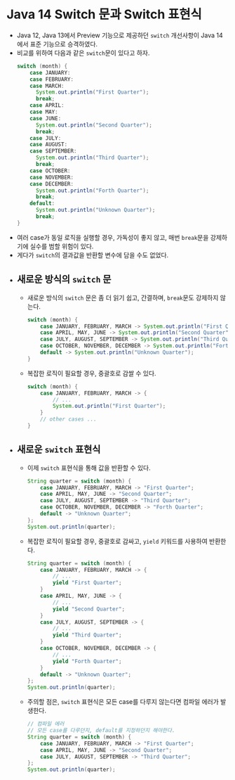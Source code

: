 # **Java 14 Switch 문과 Switch 표현식**
- Java 12, Java 13에서 Preview 기능으로 제공하던 `switch` 개선사항이 Java 14에서 표준 기능으로 승격하였다.
- 비교를 위하여 다음과 같은 `switch`문이 있다고 하자.
  ~~~java
  switch (month) {
      case JANUARY:
      case FEBRUARY:
      case MARCH:
        System.out.println("First Quarter");
        break;
      case APRIL:
      case MAY:
      case JUNE:
        System.out.println("Second Quarter");
        break;
      case JULY:
      case AUGUST:
      case SEPTEMBER:
        System.out.println("Third Quarter");
        break;
      case OCTOBER:
      case NOVEMBER:
      case DECEMBER:
        System.out.println("Forth Quarter");
        break;
      default:
        System.out.println("Unknown Quarter");
        break;
  }
  ~~~
- 여러 case가 동일 로직을 실행할 경우, 가독성이 좋지 않고, 매번 `break`문을 강제하기에 실수를 범할 위험이 있다.
- 게다가 `switch`의 결과값을 반환할 변수에 담을 수도 없었다.
- ## **새로운 방식의 `switch` 문**
  - 새로운 방식의 `switch` 문은 좀 더 읽기 쉽고, 간결하며, `break`문도 강제하지 않는다.
    ~~~java
    switch (month) {
        case JANUARY, FEBRUARY, MARCH -> System.out.println("First Quarter");
        case APRIL, MAY, JUNE -> System.out.println("Second Quarter");
        case JULY, AUGUST, SEPTEMBER -> System.out.println("Third Quarter");
        case OCTOBER, NOVEMBER, DECEMBER -> System.out.println("Forth Quarter");
        default -> System.out.println("Unknown Quarter");
    }
    ~~~
  - 복잡한 로직이 필요할 경우, 중괄호로 감쌀 수 있다.
    ~~~java
    switch (month) {
        case JANUARY, FEBRUARY, MARCH -> {
            // ...
            System.out.println("First Quarter");
        }
        // other cases ...
    }
    ~~~
- ## **새로운 `switch` 표현식**
  - 이제 `switch` 표현식을 통해 값을 반환할 수 있다.
    ~~~java
    String quarter = switch (month) {
        case JANUARY, FEBRUARY, MARCH -> "First Quarter";
        case APRIL, MAY, JUNE -> "Second Quarter";
        case JULY, AUGUST, SEPTEMBER -> "Third Quarter";
        case OCTOBER, NOVEMBER, DECEMBER -> "Forth Quarter";
        default -> "Unknown Quarter";
    };
    System.out.println(quarter);
    ~~~
  - 복잡한 로직이 필요할 경우, 중괄호로 감싸고, `yield` 키워드를 사용하여 반환한다.
    ~~~java
    String quarter = switch (month) {
        case JANUARY, FEBRUARY, MARCH -> {
            // ...
            yield "First Quarter";
        }
        case APRIL, MAY, JUNE -> {
            // ...
            yield "Second Quarter";
        }
        case JULY, AUGUST, SEPTEMBER -> {
            // ...
            yield "Third Quarter";
        }
        case OCTOBER, NOVEMBER, DECEMBER -> {
            // ...
            yield "Forth Quarter";
        }
        default -> "Unknown Quarter";
    };
    System.out.println(quarter);
    ~~~
  - 주의할 점은, `switch` 표현식은 모든 case를 다루지 않는다면 컴파일 에러가 발생한다.
    ~~~java
    // 컴파일 에러
    // 모든 case를 다루던지, default를 지정하던지 해야한다.
    String quarter = switch (month) {
        case JANUARY, FEBRUARY, MARCH -> "First Quarter";
        case APRIL, MAY, JUNE -> "Second Quarter";
        case JULY, AUGUST, SEPTEMBER -> "Third Quarter";
    };
    System.out.println(quarter);
    ~~~
